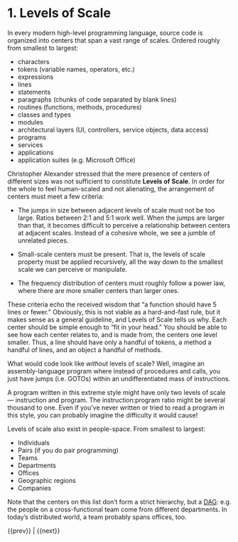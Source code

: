 # 1. Levels of Scale

In every modern high-level programming language, source code is organized into centers that span a vast range of scales. Ordered roughly from smallest to largest:

*   characters
*   tokens (variable names, operators, etc.)
*   expressions
*   lines
*   statements
*   paragraphs (chunks of code separated by blank lines)
*   routines (functions, methods, procedures)
*   classes and types
*   modules
*   architectural layers (UI, controllers, service objects, data access)
*   programs
*   services
*   applications
*   application suites (e.g. Microsoft Office)


Christopher Alexander stressed that the mere presence of centers of different sizes was not sufficient to constitute **Levels of Scale**. In order for the whole to feel human-scaled and not alienating, the arrangement of centers must meet a few criteria:

*   The jumps in size between adjacent levels of scale must not be too large. Ratios between 2:1 and 5:1 work well. When the jumps are larger than that, it becomes difficult to perceive a relationship between centers at adjacent scales. Instead of a cohesive whole, we see a jumble of unrelated pieces.

*   Small-scale centers must be present. That is, the levels of scale property must be applied recursively, all the way down to the smallest scale we can perceive or manipulate.

*   The frequency distribution of centers must roughly follow a power law, where there are more smaller centers than larger ones.
    

These criteria echo the received wisdom that “a function should have 5 lines or fewer.” Obviously, this is not viable as a hard-and-fast rule, but it makes sense as a general guideline, and Levels of Scale tells us why. Each center should be simple enough to “fit in your head.” You should be able to see how each center relates to, and is made from, the centers one level smaller. Thus, a line should have only a handful of tokens, a method a handful of lines, and an object a handful of methods.

What would code look like _without_ levels of scale? Well, imagine an assembly-language program where instead of procedures and calls, you just have jumps (i.e. GOTOs) within an undifferentiated mass of instructions.

A program written in this extreme style might have only two levels of scale — instruction and program. The instruction:program ratio might be several thousand to one. Even if you’ve never written or tried to read a program in this style, you can probably imagine the difficulty it would cause!

Levels of scale also exist in people-space. From smallest to largest:

*   Individuals
*   Pairs (if you do pair programming)
*   Teams
*   Departments
*   Offices
*   Geographic regions
*   Companies

Note that the centers on this list don’t form a strict hierarchy, but a [DAG](https://en.wikipedia.org/wiki/Directed_acyclic_graph): e.g. the people on a cross-functional team come from different departments. In today’s distributed world, a team probably spans offices, too.

<nav class="centered-text">{{prev}} | {{next}}</nav>